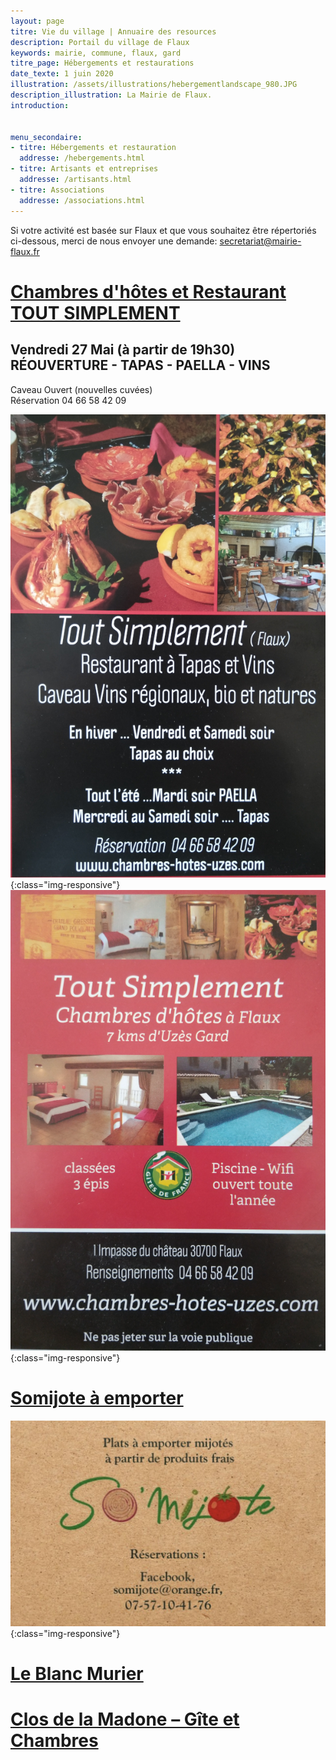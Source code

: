 ```yaml
---
layout: page
titre: Vie du village | Annuaire des resources
description: Portail du village de Flaux
keywords: mairie, commune, flaux, gard
titre_page: Hébergements et restaurations
date_texte: 1 juin 2020
illustration: /assets/illustrations/hebergementlandscape_980.JPG
description_illustration: La Mairie de Flaux.
introduction:


menu_secondaire:
- titre: Hébergements et restauration
  addresse: /hebergements.html
- titre: Artisants et entreprises
  addresse: /artisants.html
- titre: Associations
  addresse: /associations.html
---
```


Si votre activité est basée sur Flaux et que vous souhaitez être répertoriés ci-dessous, merci de nous envoyer une demande: secretariat@mairie-flaux.fr

# [Chambres d'hôtes et Restaurant TOUT SIMPLEMENT](https://www.facebook.com/tsflaux/)
## Vendredi 27 Mai (à partir de 19h30) RÉOUVERTURE - TAPAS - PAELLA - VINS
Caveau Ouvert (nouvelles cuvées)<br>
Réservation 04 66 58 42 09<br>


![toutsimplement](/assets/illustrations/tapas2021small.png){:class="img-responsive"}
![toutsimplement](/assets/illustrations/tapaschambre2021small.png){:class="img-responsive"}

# [Somijote à emporter](https://www.facebook.com/Somijote-101724112087454)
![somijote](/assets/flyer/somijote_restauration.jpeg){:class="img-responsive"}


# [Le Blanc Murier](https://www.leblancmurier.fr/fr/)

# [Clos de la Madone – Gîte et Chambres](https://closdelamadone.fr/)

<!--- # [Mas Archimbelle](http://mas-archimbelle-guest-house.languedoc-hotels.com/en/)--->


